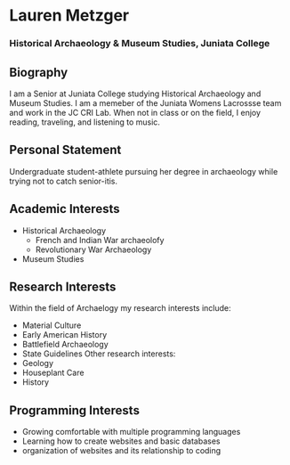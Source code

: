 # Lauren Metzger
### Historical Archaeology & Museum Studies, Juniata College

## Biography
I am a Senior at Juniata College studying Historical Archaeology and Museum Studies. I am a memeber of the Juniata Womens Lacrossse team and work in the JC CRI Lab. When not in class or on the field, I enjoy reading, traveling, and listening to music. 

## Personal Statement
Undergraduate student-athlete pursuing her degree in archaeology while trying not to catch senior-itis.

## Academic Interests
* Historical Archaeology
  * French and Indian War archaeolofy
  * Revolutionary War Archaeology
* Museum Studies

## Research Interests
Within the field of Archaelogy my research interests include:
   * Material Culture
   * Early American History
   * Battlefield Archaeology
   * State Guidelines
Other research interests:
   * Geology
   * Houseplant Care
   * History

## Programming Interests
* Growing comfortable with multiple programming languages
* Learning how to create websites and basic databases
* organization of websites and its relationship to coding 
    
